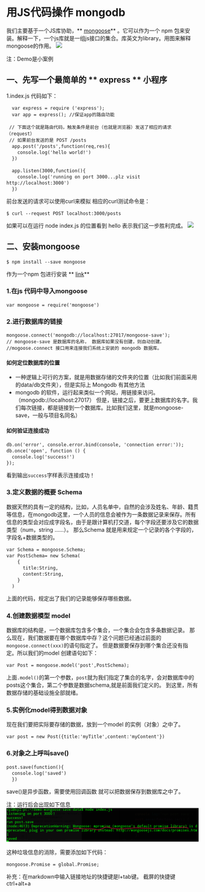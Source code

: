 # 用JS代码操作 mongodb

我们主要基于一个JS库协助，** [mongoose](http://mongoosejs.com)** 。它可以作为一个 npm 包来安装。解释一下，一个js库就是一组js接口的集合。库英文为library。用图来解释mongoose的作用。
![](https://github.com/happypeter/digicity-express-api/blob/master/doc/img/002-mongoose.png?raw=true)

注：Demo是小案例


## 一、先写一个最简单的 ** express ** 小程序

1.index.js 代码如下：
```
  var express = require ('express');
  var app = express(); //保证app的路由功能

 // 下面这个就是路由代码，触发条件是前台（也就是浏览器）发送了相应的请求（request）
 // 如果前台发送的是 POST /posts
  app.post('/posts',function(req,res){
    console.log('hello world!')
  })

  app.listen(3000,function(){
    console.log('running on port 3000...plz visit http://localhost:3000')
  })

```

前台发送的请求可以使用curl来模拟
相应的curl测试命令是：

```
$ curl --request POST localhost:3000/posts
```
如果可以在运行 node index.js 的位置看到 hello 表示我们这一步胜利完成。
![](https://raw.githubusercontent.com/happypeter/digicity-express-api/master/doc/img/003-curl.png)
## 二、安装mongoose
```
$ npm install --save mongoose
```
作为一个npm 包进行安装
** [link](https://www.npmjs.com/package/mongoose)**
### 1.在js 代码中导入mongoose
```
var mongoose = require('mongoose')

```
### 2.进行数据库的链接
```
mongoose.connect('mongodb://localhost:27017/mongoose-save');
// mongoose-save 是数据库的名称， 数据库如果没有创建，则自动创建。
//mogoose.connect 接口用来连接我们系统上安装的 mongodb 数据库。

```
#### 如何定位数据库的位置
-  一种逻辑上可行的方案，就是用数据存储的文件夹的位置（比如我们前面采用的data/db文件夹），但是实际上 Mongodb 有其他方法
- mongodb 的软件，运行起来类似一个网站，用链接来访问。（mongodb://localhost:27017）
但是，链接之后，要更上数据库的名字。我们每次链接，都是链接到一个数据库。比如我们这里，就是mongoose-save，一般与项目名同名）
#### 如何验证连接成功

```
db.on('error', console.error.bind(console, 'connection error:'));
db.once('open', function () {
  console.log('success!')
});

```
看到输出`success`字样表示连接成功！
### 3.定义数据的概要 Schema
数据天然的具有一定的结构，比如，人员名单中，自然的会涉及姓名、年龄、籍贯等信息，在mongodb这里，一个人员的信息会被作为一条数据记录来保存。所有信息的类型会对应成字段名，由于是跟计算机打交道，每个字段还要涉及它的数据类型（num，string ……）。
那么Schema 就是用来规定一个记录的各个字段的，字段名+数据类型的。
```
var Schema = mongoose.Schema;
var PostSchema= new Schema(
    {
      title:String,
      content:String,
    }
  )
```
上面的代码，规定出了我们的记录能够保存哪些数据。

### 4.创建数据模型 model
数据库的结构是，一个数据库包含多个集合，一个集合会包含多条数据记录。 那么现在，我们数据要在哪个数据库中存？这个问题已经通过前面的`mongoose.connect(xxx)`的语句指定了。
但是数据要保存到哪个集合还没有指定。所以我们的model 创建语句如下：

```
var Post = mongoose.model('post',PostSchema);

```
上面`.model()`的第一个参数，`post`就为我们指定了集合的名字，会对数据库中的posts这个集合，第二个参数是数据schema,就是前面我们定义的。
到这里，所有数据存储的基础设施全部就绪。

### 5.实例化model得到数据对象
现在我们要把实际要存储的数据，放到一个model 的实例（对象）之中了。

```
var post = new Post({title:'myTitle',content:'myContent'})

```


### 6.对象之上呼叫save()
```
post.save(function(){
  console.log('saved')
  })

```
save()是异步函数，需要使用回调函数
就可以把数据保存到数据库之中了。

注：运行后会出现如下信息
![](https://github.com/songyingli/my-notes/blob/master/image/%E5%9E%83%E5%9C%BE%E4%BF%A1%E6%81%AF%E6%8F%90%E7%A4%BA.png?raw=true)

这种垃圾信息的消除，需要添加如下代码：
```
mongoose.Promise = global.Promise;

```
补充：在markdown中输入链接地址的快捷键是l+tab键。
截屏的快捷键 ctrl+alt+a
